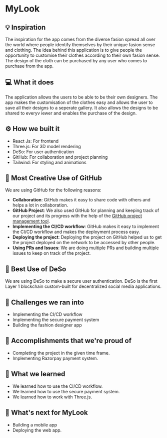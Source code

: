 # MyLook

## 💡 Inspiration

The inspiration for the app comes from the diverse fasion spread all over the world where people identify themselves by their unique fasion sense and clothing. The idea behind this application is to give people the opportunity to customise their clothes according to their own fasion sense. The design of the cloth can be purchased by any user who comes to purchase from the app.

## 💻 What it does

The application allows the users to be able to be their own designers. The app makes the customisation of the clothes easy and allows the user to save all their designs to a seperate gallery. It also allows the designs to be shared to everyv iewer and enables the purchase of the design.

## ⚙️ How we built it

- React Js: For frontend
- Three.js: For 3D model rendering
- DeSo: For user authentication
- GitHub: For collaboration and project planning
- Tailwind: For styling and animations

## 🤝 Most Creative Use of GitHub

We are using GitHub for the following reasons:

- **Collaboration**: GitHub makes it easy to share code with others and helps a lot in collaboration.
- **GitHub Project**: We also used GitHub for planning and keeping track of our project and its progress with the help of the [GitHub project management tool](https://github.com/Rajeta-Sarkar/hacktherunnaway/projects/1).
- **Implementing the CI/CD workflow**: GitHub makes it easy to implement the CI/CD workflow and makes the deployment process easy.
- **Deploying the project**: Deploying the project on GitHub helped us to get the project deployed on the network to be accessed by other people.
- **Using PRs and Issues**: We are doing multiple PRs and building multiple issues to keep on track of the project.

## 🔐 Best Use of DeSo

We are using DeSo to make a secure user authentication. DeSo is the first Layer 1 blockchain custom-built for decentralized social media applications.

## 🧠 Challenges we ran into

- Implementing the CI/CD workflow
- Implementing the secure payment system
- Building the fashion designer app

## 🏅 Accomplishments that we're proud of

- Completing the project in the given time frame.
- Implementing Razorpay payment system.

## 📖 What we learned

- We learned how to use the CI/CD workflow.
- We learned how to use the secure payment system.
- We learned how to work with Three.js.

## 🚀 What's next for MyLook

- Building a mobile app
- Deploying the web app.
